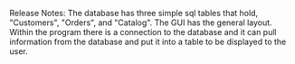 Release Notes: The database has three simple sql tables that hold, "Customers", "Orders", and "Catalog".  The GUI has the general layout.  Within the program there is a connection to the database and it can pull information from the database and put it into a table to be displayed to the user.